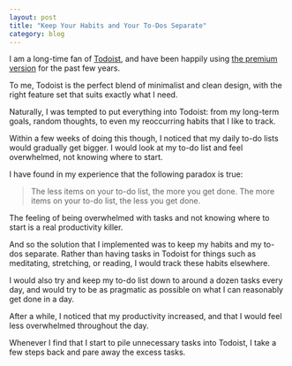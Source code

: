```yaml
---
layout: post
title: "Keep Your Habits and Your To-Dos Separate"
category: blog
---
```


I am a long-time fan of [Todoist](https://todoist.com/), and have been happily using [the premium version](https://todoist.com/premium) for the past few years.

To me, Todoist is the perfect blend of minimalist and clean design, with the right feature set that suits exactly what I need.

Naturally, I was tempted to put everything into Todoist: from my long-term goals, random thoughts, to even my reoccurring habits that I like to track.

Within a few weeks of doing this though, I noticed that my daily to-do lists would gradually get bigger. I would look at my to-do list and feel overwhelmed, not knowing where to start.

I have found in my experience that the following paradox is true:

> The less items on your to-do list, the more you get done. The more items on your to-do list, the less you get done.

The feeling of being overwhelmed with tasks and not knowing where to start is a real productivity killer.

And so the solution that I implemented was to keep my habits and my to-dos separate. Rather than having tasks in Todoist for things such as meditating, stretching, or reading, I would track these habits elsewhere.

I would also try and keep my to-do list down to around a dozen tasks every day, and would try to be as pragmatic as possible on what I can reasonably get done in a day.

After a while, I noticed that my productivity increased, and that I would feel less overwhelmed throughout the day.

Whenever I find that I start to pile unnecessary tasks into Todoist, I take a few steps back and pare away the excess tasks.

